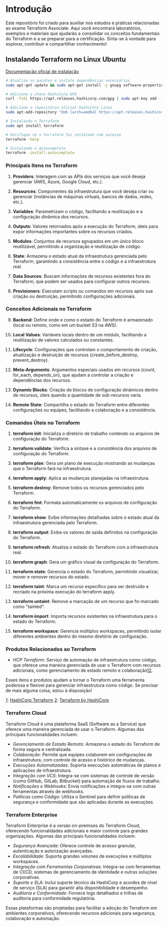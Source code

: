 # Introdução

Este repositório foi criado para auxiliar nos estudos e práticas relacionadas ao exame Terraform Associate. Aqui você encontrará laboratórios, exemplos e materiais que ajudarão a consolidar os conceitos fundamentais do Terraform e a se preparar para a certificação. Sinta-se à vontade para explorar, contribuir e compartilhar conhecimento!

## Instalando Terraform no Linux Ubuntu

[Documentação oficial de instalação](https://developer.hashicorp.com/terraform/tutorials/aws-get-started/install-cli)


```bash
# Atualize os pacotes e instale dependências necessárias
sudo apt-get update && sudo apt-get install -y gnupg software-properties-common curl

# Adicione a chave HashiCorp GPG
curl -fsSL https://apt.releases.hashicorp.com/gpg | sudo apt-key add -

# Adicione o repositório oficial HashiCorp Linux
sudo apt-add-repository "deb [arch=amd64] https://apt.releases.hashicorp.com $(lsb_release -cs) main"

# Instalando o Terraform
sudo apt install terraform

# Verifique se o Terraform foi instalado com sucesso
terraform -help

# Instalando o Autocomplete
terraform -install-autocomplete
```


### Principais Itens no Terraform

1. **Providers**: Interagem com as APIs dos serviços que você deseja gerenciar (AWS, Azure, Google Cloud, etc.).

2. **Resources**: Componentes da infraestrutura que você deseja criar ou gerenciar (instâncias de máquinas virtuais, bancos de dados, redes, etc.).

3. **Variables**: Parametrizam o código, facilitando a reutilização e a configuração dinâmica dos recursos.

4. **Outputs**: Valores retornados após a execução do Terraform, úteis para expor informações importantes sobre os recursos criados.

5. **Modules**: Conjuntos de recursos agrupados em um único bloco reutilizável, permitindo a organização e reutilização de código.

6. **State**: Armazena o estado atual da infraestrutura gerenciada pelo Terraform, garantindo a consistência entre o código e a infraestrutura real.

7. **Data Sources**: Buscam informações de recursos existentes fora do Terraform, que podem ser usados para configurar outros recursos.

8. **Provisioners**: Executam scripts ou comandos em recursos após sua criação ou destruição, permitindo configurações adicionais.

### Conceitos Adicionais no Terraform

9. **Backend**: Define onde e como o estado do Terraform é armazenado (local ou remoto, como em um bucket S3 na AWS).

10. **Local Values**: Variáveis locais dentro de um módulo, facilitando a reutilização de valores calculados ou constantes.

11. **Lifecycle**: Configurações que controlam o comportamento de criação, atualização e destruição de recursos (create_before_destroy, prevent_destroy).

12. **Meta-Arguments**: Argumentos especiais usados em recursos (count, for_each, depends_on), que ajudam a controlar a criação e dependências dos recursos.

13. **Dynamic Blocks**: Criação de blocos de configuração dinâmicos dentro de recursos, úteis quando a quantidade de sub-recursos varia.

14. **Remote State**: Compartilha o estado do Terraform entre diferentes configurações ou equipes, facilitando a colaboração e a consistência.

### Comandos Úteis no Terraform

1. **terraform init**: Inicializa o diretório de trabalho contendo os arquivos de configuração do Terraform.

2. **terraform validate**: Verifica a sintaxe e a consistência dos arquivos de configuração do Terraform.

3. **terraform plan**: Gera um plano de execução mostrando as mudanças que o Terraform fará na infraestrutura.

4. **terraform apply**: Aplica as mudanças planejadas na infraestrutura.

5. **terraform destroy**: Remove todos os recursos gerenciados pelo Terraform.

6. **terraform fmt**: Formata automaticamente os arquivos de configuração do Terraform.

7. **terraform show**: Exibe informações detalhadas sobre o estado atual da infraestrutura gerenciada pelo Terraform.

8. **terraform output**: Exibe os valores de saída definidos na configuração do Terraform.

9. **terraform refresh**: Atualiza o estado do Terraform com a infraestrutura real.

10. **terraform graph**: Gera um gráfico visual da configuração do Terraform.

11. **terraform state**: Gerencia o estado do Terraform, permitindo visualizar, mover e remover recursos do estado.

12. **terraform taint**: Marca um recurso específico para ser destruído e recriado na próxima execução do terraform apply.

13. **terraform untaint**: Remove a marcação de um recurso que foi marcado como "tainted".

14. **terraform import**: Importa recursos existentes na infraestrutura para o estado do Terraform.

15. **terraform workspace**: Gerencia múltiplos workspaces, permitindo isolar diferentes ambientes dentro do mesmo diretório de configuração.

### Produtos Relacionados ao Terraform

- *HCP Terraform*: Serviço de automação de infraestrutura como código, que oferece uma maneira gerenciada de usar o Terraform com recursos adicionais, como gerenciamento de estado remoto e colaboração[1](https://www.hashicorp.com/products/terraform)[2](https://www.terraform.io/?lang=en).

Esses itens e produtos ajudam a tornar o Terraform uma ferramenta poderosa e flexível para gerenciar infraestrutura como código. Se precisar de mais alguma coisa, estou à disposição!

[1](https://www.hashicorp.com/products/terraform): [HashiCorp Terraform](https://www.hashicorp.com/products/terraform)
[2](https://www.terraform.io/?lang=en): [Terraform by HashiCorp](https://www.terraform.io/?lang=en)

### Terraform Cloud

Terraform Cloud é uma plataforma SaaS (Software as a Service) que oferece uma maneira gerenciada de usar o Terraform. Algumas das principais funcionalidades incluem:

- *Gerenciamento de Estado Remoto*: Armazena o estado do Terraform de forma segura e centralizada.
- *Colaboração*: Permite que equipes colaborem em configurações de infraestrutura, com controle de acesso e histórico de mudanças.
- *Execuções Automatizadas*: Suporta execuções automáticas de planos e aplicações de infraestrutura.
- *Integração com VCS*: Integra-se com sistemas de controle de versão (como GitHub, GitLab, Bitbucket) para automação de fluxos de trabalho.
- *Notificações e Webhooks*: Envia notificações e integra-se com outras ferramentas através de webhooks.
- *Políticas como Código*: Utiliza o Sentinel para definir políticas de segurança e conformidade que são aplicadas durante as execuções.

### Terraform Enterprise

Terraform Enterprise é a versão on-premises do Terraform Cloud, oferecendo funcionalidades adicionais e maior controle para grandes organizações. Algumas das principais funcionalidades incluem:

- *Segurança Avançada*: Oferece controle de acesso granular, autenticação e autorização avançadas.
- *Escalabilidade*: Suporta grandes volumes de execuções e múltiplos workspaces.
- *Integração com Ferramentas Corporativas*: Integra-se com ferramentas de CI/CD, sistemas de gerenciamento de identidade e outras soluções corporativas.
- *Suporte e SLA*: Inclui suporte técnico da HashiCorp e acordos de nível de serviço (SLA) para garantir alta disponibilidade e desempenho.
- *Auditoria e Conformidade*: Fornece logs detalhados e trilhas de auditoria para conformidade regulatória.

Essas plataformas são projetadas para facilitar a adoção do Terraform em ambientes corporativos, oferecendo recursos adicionais para segurança, colaboração e automação.
